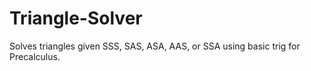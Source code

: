# Triangle-Solver
Solves triangles given SSS, SAS, ASA, AAS, or SSA using basic trig for Precalculus.

